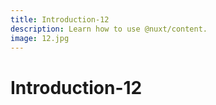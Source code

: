 ```yaml
---
title: Introduction-12
description: Learn how to use @nuxt/content.
image: 12.jpg
---
```


# Introduction-12

<article-image name="12.jpg" alt="サンプル画像"></article-image>
